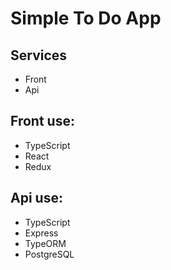 # Simple To Do App

## Services
* Front
* Api

## Front use:
* TypeScript
* React
* Redux

## Api use:
* TypeScript
* Express
* TypeORM
* PostgreSQL
